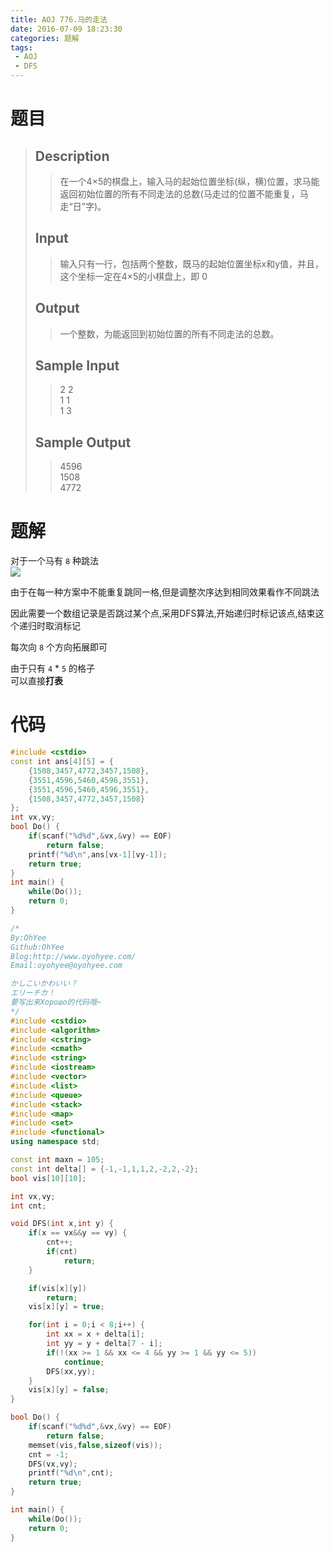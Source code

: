 ```yaml
---
title: AOJ 776.马的走法
date: 2016-07-09 18:23:30
categories: 题解
tags:
 - AOJ
 - DFS
---
```

# 题目
> 
> ## Description  
>> 在一个4×5的棋盘上，输入马的起始位置坐标(纵，横)位置，求马能返回初始位置的所有不同走法的总数(马走过的位置不能重复，马走“日”字)。  
>>   
>> <!--more-->  
> 
> ## Input  
>> 输入只有一行，包括两个整数，既马的起始位置坐标x和y值，并且，这个坐标一定在4×5的小棋盘上，即 0   
> 
> ## Output  
>> 一个整数，为能返回到初始位置的所有不同走法的总数。  
>>   
> 
> ## Sample Input  
>> 2   2  
>> 1   1  
>> 1   3  
>>   
> 
> ## Sample Output  
>> 4596  
>> 1508  
>> 4772  
>>   

# 题解
对于一个马有 `8` 种跳法  
![](/post/img/aoj776.png)  

由于在每一种方案中不能重复跳同一格,但是调整次序达到相同效果看作不同跳法  

因此需要一个数组记录是否跳过某个点,采用DFS算法,开始递归时标记该点,结束这个递归时取消标记  

每次向 `8` 个方向拓展即可  

由于只有 `4` \* `5` 的格子  
可以直接**打表**  

# 代码

```cpp 打表
#include <cstdio>
const int ans[4][5] = {
    {1508,3457,4772,3457,1508},
    {3551,4596,5460,4596,3551},
    {3551,4596,5460,4596,3551},
    {1508,3457,4772,3457,1508}
};
int vx,vy;
bool Do() {
    if(scanf("%d%d",&vx,&vy) == EOF)
        return false;
    printf("%d\n",ans[vx-1][vy-1]);
    return true;
}
int main() {
    while(Do());
    return 0;
}
```

```cpp 马的走法 https://github.com/OhYee/ACM.github.io/blob/master\AOJ\776.马的走法.cpp 代码备份
/*
By:OhYee
Github:OhYee
Blog:http://www.oyohyee.com/
Email:oyohyee@oyohyee.com

かしこいかわいい？
エリーチカ！
要写出来Хорошо的代码哦~
*/
#include <cstdio>
#include <algorithm>
#include <cstring>
#include <cmath>
#include <string>
#include <iostream>
#include <vector>
#include <list>
#include <queue>
#include <stack>
#include <map>
#include <set>
#include <functional>
using namespace std;

const int maxn = 105;
const int delta[] = {-1,-1,1,1,2,-2,2,-2};
bool vis[10][10];

int vx,vy;
int cnt;

void DFS(int x,int y) {
    if(x == vx&&y == vy) {
        cnt++;
        if(cnt)
            return;
    }

    if(vis[x][y])
        return;
    vis[x][y] = true;

    for(int i = 0;i < 8;i++) {
        int xx = x + delta[i];
        int yy = y + delta[7 - i];
        if(!(xx >= 1 && xx <= 4 && yy >= 1 && yy <= 5))
            continue;
        DFS(xx,yy);
    }
    vis[x][y] = false;
}

bool Do() {
    if(scanf("%d%d",&vx,&vy) == EOF)
        return false;
    memset(vis,false,sizeof(vis));
    cnt = -1;
    DFS(vx,vy);
    printf("%d\n",cnt);
    return true;
}

int main() {
    while(Do());
    return 0;
}
```